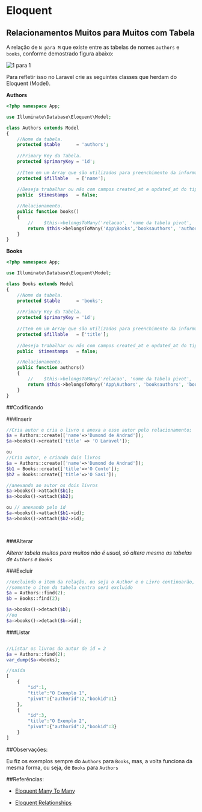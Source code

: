 # Eloquent

## Relacionamentos Muitos para Muitos com Tabela

A relação de `N para M` que existe entre as tabelas de nomes `authors` e `books`, conforme demostrado figura abaixo:


![1 para 1](https://github.com/diasfulvio/howto/blob/master/images/N-M-withpivot.png)

Para refletir isso no Laravel crie as seguintes classes que herdam do Eloquent (Model).

__Authors__

```PHP
<?php namespace App;

use Illuminate\Database\Eloquent\Model;

class Authors extends Model
{
    //Nome da tabela.
    protected $table      = 'authors';
    
    //Primary Key da Tabela.
    protected $primaryKey = 'id';
    
    //Item em um Array que são utilizados para preenchimento da informação.
    protected $fillable   = ['name'];
    
    //Deseja trabalhar ou não com campos created_at e updated_at do tipo timestamp nessa tabela.
    public  $timestamps   = false;

    //Relacionamento.
    public function books()
    {
        //    $this->belongsToMany('relacao', 'nome da tabela pivot', 'key ref. authors em pivot', 'key ref. books em pivot')
        return $this->belongsToMany('App\Books','booksauthors', 'authorid', 'bookid');
    }
}
```

__Books__

```PHP
<?php namespace App;

use Illuminate\Database\Eloquent\Model;

class Books extends Model
{
    //Nome da tabela.
    protected $table      = 'books';
    
    //Primary Key da Tabela.
    protected $primaryKey = 'id';
    
    //Item em um Array que são utilizados para preenchimento da informação.
    protected $fillable   = ['title'];
    
    //Deseja trabalhar ou não com campos created_at e updated_at do tipo timestamp nessa tabela.
    public  $timestamps   = false;

    //Relacionamento.
    public function authors()
    {
        //    $this->belongsToMany('relacao', 'nome da tabela pivot', 'key ref. books em pivot', 'key ref. author em pivot')
        return $this->belongsToMany('App\Authors', 'booksauthors', 'bookid', 'authorid');
    }
}
```

##Codificando

###Inserir
```PHP
//Cria autor e cria o livro e anexa a esse autor pelo relacionamento;
$a = Authors::create(['name'=>'Dumond de Andrad']);
$a->books()->create(['title' => 'O Laravel']);

ou
//Cria autor, e criando dois livros
$a = Authors::create(['name'=>'Dumond de Andrad']);
$b1 = Books::create(['title'=>'O Conto']);
$b2 = Books::create(['title'=>'O Sasi']);

//anexando ao autor os dois livros
$a->books()->attach($b1);
$a->books()->attach($b2);

ou // anexando pelo id
$a->books()->attach($b1->id);
$a->books()->attach($b2->id);

        
```
###Alterar

_Alterar tabela muitos para muitos não é usual, só altera mesmo as tabelas de `Authors` e `Books`_

###Excluir
```PHP
//excluindo o item da relação, ou seja o Author e o Livro continuarão, 
//somente o item da tabela centra será excluido
$a = Authors::find(2);
$b = Books::find(2);

$a->books()->detach($b);
//ou
$a->books()->detach($b->id);
```

###Listar
```PHP

//Listar os livros do autor de id = 2
$a = Authors::find(2);
var_dump($a->books);

//saída
[
    {
        "id":1,
        "title":"O Exemplo 1",
        "pivot":{"authorid":2,"bookid":1}
    },
    {   
        "id":3,
        "title":"O Exemplo 2",
        "pivot":{"authorid":2,"bookid":3}
    }
]
```

##Observações:

Eu fiz os exemplos sempre do `Authors` para `Books`, mas, a volta funciona da mesma forma, ou seja, de `Books` para `Authors`

##Referências: 

- [Eloquent Many To Many](http://laravel.com/docs/5.0/eloquent#many-to-many)
    
- [Eloquent Relationships](http://laravel.com/docs/5.0/eloquent#relationships)

